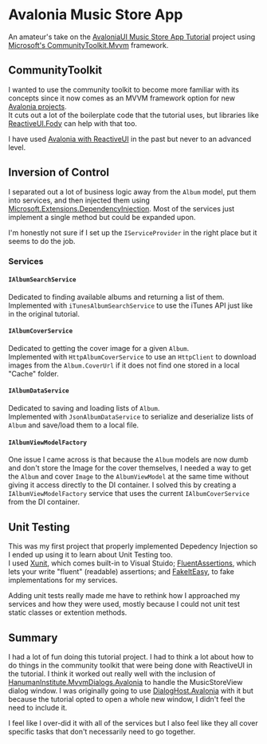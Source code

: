 # Avalonia Music Store App

An amateur's take on the [AvaloniaUI Music Store App Tutorial](https://docs.avaloniaui.net/docs/next/tutorials/music-store-app/) project 
using [Microsoft's CommunityToolkit.Mvvm](https://learn.microsoft.com/en-us/dotnet/communitytoolkit/mvvm/) framework.   

## CommunityToolkit

I wanted to use the community toolkit to become more familiar with its concepts 
since it now comes as an MVVM framework option for new [Avalonia projects](https://github.com/AvaloniaUI/avalonia-dotnet-templates).  
It cuts out a lot of the boilerplate code that the tutorial uses, 
but libraries like [ReactiveUI.Fody](https://github.com/kswoll/ReactiveUI.Fody) can help with that too.  

I have used [Avalonia with ReactiveUI](https://docs.avaloniaui.net/docs/next/concepts/reactiveui/) in the past but never to an advanced level.


## Inversion of Control

I separated out a lot of business logic away from the `Album` model, put them into services, and then injected them using 
[Microsoft.Extensions.DependencyInjection](https://learn.microsoft.com/en-us/dotnet/core/extensions/dependency-injection). 
Most of the services just implement a single method but could be expanded upon.

I'm honestly not sure if I set up the `IServiceProvider` in the right place but it seems to do the job.

### Services

#### `IAlbumSearchService`

Dedicated to finding available albums and returning a list of them.  
Implemented with `iTunesAlbumSearchService` to use the iTunes API just like in the original tutorial.

#### `IAlbumCoverService`

Dedicated to getting the cover image for a given `Album`.  
Implemented with `HttpAlbumCoverService` to use an `HttpClient` to download images from the `Album.CoverUrl` 
if it does not find one stored in a local "Cache" folder.

#### `IAlbumDataService`

Dedicated to saving and loading lists of `Album`.  
Implemented with `JsonAlbumDataService` to serialize and deserialize lists of `Album` and save/load them to a local file.


#### `IAlbumViewModelFactory`

One issue I came across is that because the `Album` models are now dumb and don't store the Image for the cover themselves, 
I needed a way to get the `Album` and cover `Image` to the `AlbumViewModel` at the same time 
without giving it access directly to the DI container.
I solved this by creating a `IAlbumViewModelFactory` service that uses the current `IAlbumCoverService` from the DI container.

## Unit Testing

This was my first project that properly implemented Depedency Injection so I ended up using it to learn about Unit Testing too.  
I used [Xunit](https://xunit.net/), which comes built-in to Visual Stuido; 
[FluentAssertions](https://fluentassertions.com/), which lets your write "fluent" (readable) assertions; 
and [FakeItEasy](https://fakeiteasy.github.io/), to fake implementations for my services.

Adding unit tests really made me have to rethink how I approached my services and how they were used, 
mostly because I could not unit test static classes or extention methods.

## Summary

I had a lot of fun doing this tutorial project. I had to think a lot about how to do things in the community toolkit that were being done with ReactiveUI in the tutorial. 
I think it worked out really well with the inclusion of 
[HanumanInstitute.MvvmDialogs.Avalonia](https://github.com/mysteryx93/HanumanInstitute.MvvmDialogs/) 
to handle the MusicStoreView dialog window. I was originally going to use 
[DialogHost.Avalonia](https://github.com/AvaloniaUtils/DialogHost.Avalonia) 
with it but because the tutorial opted to open a whole new window, I didn't feel the need to include it.

I feel like I over-did it with all of the services but I also feel like they all cover specific tasks that don't necessarily need to go together. 
